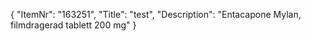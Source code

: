 {
  "ItemNr": "163251",
  "Title": "test",
  "Description": "Entacapone Mylan, filmdragerad tablett 200 mg"
}